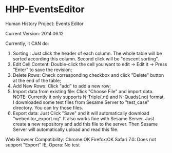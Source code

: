 HHP-EventsEditor
================

Human History Project: Events Editor

Current Version: 2014.06.12

Currently, it CAN do:
1. Sorting : Just click the header of each column. The whole table will be sorted according this column. Second click will be "descent sorting".
2. Edit Cell Content:  Double-click the cell you want to edit -> Edit it -> Press "Enter" to save the revision;
3. Delete Rows: Check corresponding checkbox and click "Delete" button at the end of the table;
4. Add New Rows: Click "add" to add a new row;
5. Import data from existing file: Click "Choose File" and import data. NOTE: Currently it only supports N-Triple(.nt) and N-Quads(.nq) format. I downloaded some test files from Sesame Server to "test_case" directory. You can try those files. 
6. Export data: Just Click "Save" and it will automatically download "webeditor_export.nq". It also works fine with Sesame Server. Just create a new repository and add this file to the server. Then Sesame Server will automatically upload and read this file.

Web Browser Compatibility:
Chrome:OK
Firefox:OK
Safari 7.0: Does not support "Export"
IE, Opera: No test


